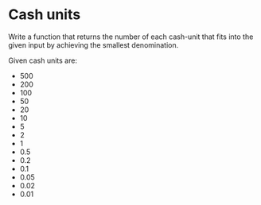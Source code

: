 # Cash units

Write a function that returns the number of each cash-unit that fits into the given input by achieving the
smallest denomination.

Given cash units are:

- 500
- 200
- 100
- 50
- 20
- 10
- 5
- 2
- 1
- 0.5
- 0.2
- 0.1
- 0.05
- 0.02
- 0.01
